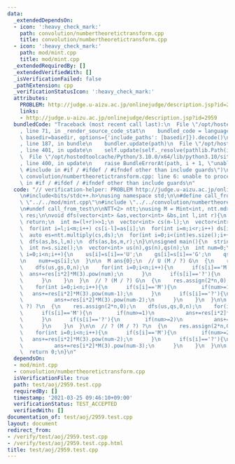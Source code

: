 ```yaml
---
data:
  _extendedDependsOn:
  - icon: ':heavy_check_mark:'
    path: convolution/numbertheoretictransform.cpp
    title: convolution/numbertheoretictransform.cpp
  - icon: ':heavy_check_mark:'
    path: mod/mint.cpp
    title: mod/mint.cpp
  _extendedRequiredBy: []
  _extendedVerifiedWith: []
  _isVerificationFailed: false
  _pathExtension: cpp
  _verificationStatusIcon: ':heavy_check_mark:'
  attributes:
    PROBLEM: http://judge.u-aizu.ac.jp/onlinejudge/description.jsp?id=2959
    links:
    - http://judge.u-aizu.ac.jp/onlinejudge/description.jsp?id=2959
  bundledCode: "Traceback (most recent call last):\n  File \"/opt/hostedtoolcache/Python/3.10.0/x64/lib/python3.10/site-packages/onlinejudge_verify/documentation/build.py\"\
    , line 71, in _render_source_code_stat\n    bundled_code = language.bundle(stat.path,\
    \ basedir=basedir, options={'include_paths': [basedir]}).decode()\n  File \"/opt/hostedtoolcache/Python/3.10.0/x64/lib/python3.10/site-packages/onlinejudge_verify/languages/cplusplus.py\"\
    , line 187, in bundle\n    bundler.update(path)\n  File \"/opt/hostedtoolcache/Python/3.10.0/x64/lib/python3.10/site-packages/onlinejudge_verify/languages/cplusplus_bundle.py\"\
    , line 401, in update\n    self.update(self._resolve(pathlib.Path(included), included_from=path))\n\
    \  File \"/opt/hostedtoolcache/Python/3.10.0/x64/lib/python3.10/site-packages/onlinejudge_verify/languages/cplusplus_bundle.py\"\
    , line 400, in update\n    raise BundleErrorAt(path, i + 1, \"unable to process\
    \ #include in #if / #ifdef / #ifndef other than include guards\")\nonlinejudge_verify.languages.cplusplus_bundle.BundleErrorAt:\
    \ convolution/numbertheoretictransform.cpp: line 6: unable to process #include\
    \ in #if / #ifdef / #ifndef other than include guards\n"
  code: "// verification-helper: PROBLEM http://judge.u-aizu.ac.jp/onlinejudge/description.jsp?id=2959\n\
    \n#include<bits/stdc++.h>\nusing namespace std;\n\n#define call_from_test\n#include\
    \ \"../../mod/mint.cpp\"\n#include \"../../convolution/numbertheoretictransform.cpp\"\
    \n#undef call_from_test\n\nNTT<2> ntt;\nusing M = Mint<int, ntt.md>;\nvector<M>\
    \ res;\n\nvoid dfs(vector<int> &as,vector<int> &bs,int l,int r){\n  if(r-l==1)\
    \ return;\n  int m=(l+r)>>1;\n  vector<int> cs(m-l);\n  vector<int> ds(r-m);\n\
    \  for(int i=l;i<m;i++) cs[i-l]=as[i];\n  for(int i=m;i<r;i++) ds[i-m]=bs[i];\n\
    \  auto es=ntt.multiply(cs,ds);\n  for(int i=0;i<(int)es.size();i++)\n    res[l+m+i]+=M(es[i]);\n\
    \  dfs(as,bs,l,m);\n  dfs(as,bs,m,r);\n}\n\nsigned main(){\n  string s;\n  cin>>s;\n\
    \  int n=s.size();\n  vector<int> us(n),gs(n),qs(n);\n  int num=0;\n  for(int\
    \ i=0;i<n;i++){\n    us[i]=s[i]=='U';\n    gs[i]=s[i]=='G';\n    qs[i]=s[i]=='?';\n\
    \n    num+=qs[i];\n  }\n\n  M ans{0};\n  // U (M / ?) G\n  {\n    res.assign(2*n,0);\n\
    \    dfs(us,gs,0,n);\n    for(int i=0;i<n;i++){\n      if(s[i]=='M'){\n      \
    \  ans+=res[i*2]*M(3).pow(num);\n      }\n      if(s[i]=='?'){\n        ans+=res[i*2]*M(3).pow(num-1);\n\
    \      }\n    }\n  }\n  // ? (M / ?) G\n  {\n    res.assign(2*n,0);\n    dfs(qs,gs,0,n);\n\
    \    for(int i=0;i<n;i++){\n      if(s[i]=='M'){\n        if(num>=1)\n       \
    \   ans+=res[i*2]*M(3).pow(num-1);\n      }\n      if(s[i]=='?'){\n        if(num>=2)\n\
    \          ans+=res[i*2]*M(3).pow(num-2);\n      }\n    }\n  }\n\n  // U (M /\
    \ ?) ?\n  {\n    res.assign(2*n,0);\n    dfs(us,qs,0,n);\n    for(int i=0;i<n;i++){\n\
    \      if(s[i]=='M'){\n        if(num>=1)\n          ans+=res[i*2]*M(3).pow(num-1);\n\
    \      }\n      if(s[i]=='?'){\n        if(num>=2)\n          ans+=res[i*2]*M(3).pow(num-2);\n\
    \      }\n    }\n  }\n\n  // ? (M / ?) ?\n  {\n    res.assign(2*n,0);\n    dfs(qs,qs,0,n);\n\
    \    for(int i=0;i<n;i++){\n      if(s[i]=='M'){\n        if(num>=2)\n       \
    \   ans+=res[i*2]*M(3).pow(num-2);\n      }\n      if(s[i]=='?'){\n        if(num>=3)\n\
    \          ans+=res[i*2]*M(3).pow(num-3);\n      }\n    }\n  }\n\n  cout<<ans<<endl;\n\
    \  return 0;\n}\n"
  dependsOn:
  - mod/mint.cpp
  - convolution/numbertheoretictransform.cpp
  isVerificationFile: true
  path: test/aoj/2959.test.cpp
  requiredBy: []
  timestamp: '2021-03-25 09:46:10+09:00'
  verificationStatus: TEST_ACCEPTED
  verifiedWith: []
documentation_of: test/aoj/2959.test.cpp
layout: document
redirect_from:
- /verify/test/aoj/2959.test.cpp
- /verify/test/aoj/2959.test.cpp.html
title: test/aoj/2959.test.cpp
---
```

